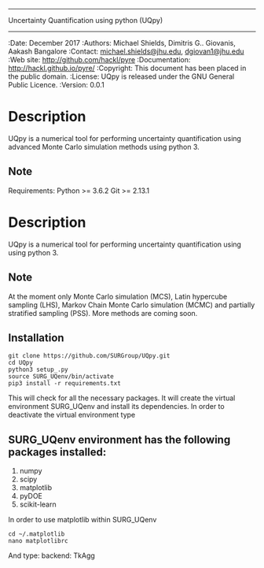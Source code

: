 
*******************************************
Uncertainty Quantification using python (UQpy)
*******************************************

:Date: December 2017
:Authors: Michael Shields, Dimitris G.. Giovanis, Aakash Bangalore
:Contact: michael.shields@jhu.edu, dgiovan1@jhu.edu
:Web site: http://github.com/hackl/pyre
:Documentation: http://hackl.github.io/pyre/
:Copyright: This document has been placed in the public domain.
:License: UQpy is released under the GNU General Public Licence.
:Version: 0.0.1

Description
===========

UQpy is a numerical tool for performing uncertainty quantification using
advanced Monte Carlo simulation methods using python 3.

Note
----

   Requirements: Python >= 3.6.2
   Git >= 2.13.1

Description
=======

UQpy is a numerical tool for performing uncertainty quantification using
using python 3. 

Note
----

   At the moment only Monte Carlo simulation (MCS), Latin hypercube sampling (LHS), 
   Markov Chain Monte Carlo simulation (MCMC) and partially stratified sampling (PSS).
   More methods are coming soon.

Installation
------------
    git clone https://github.com/SURGroup/UQpy.git
    cd UQpy
    python3 setup_.py   
    source SURG_UQenv/bin/activate
    pip3 install -r requirements.txt

This will check for all the necessary packages. It will create the virtual environment SURG_UQenv and install  its dependencies. In order to deactivate the virtual environment type 

SURG_UQenv environment has the following packages installed:
------------

1. numpy
2. scipy
3. matplotlib
4. pyDOE     
5. scikit-learn

In order to use matplotlib within SURG_UQenv

    cd ~/.matplotlib
    nano matplotlibrc

And type:
    backend: TkAgg

